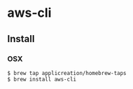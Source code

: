 # aws-cli

## Install

### OSX

```shell script
$ brew tap applicreation/homebrew-taps
$ brew install aws-cli
```